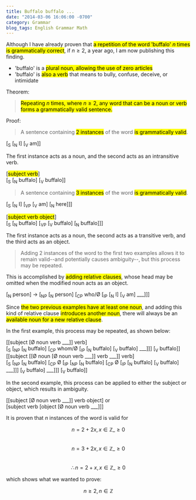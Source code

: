 ```yaml
---
title: Buffalo buffalo ...
date: "2014-03-06 16:06:00 -0700"
category: Grammar
blog_tags: English Grammar Math
---
```

Although I have already proven that <mark>a repetition of the word 'buffalo' $n$ times is grammatically correct</mark>, if $n \geq 2$, a year ago, I am now publishing this finding.

* 'buffalo' is a <mark>plural noun, allowing the use of zero articles</mark>
* 'buffalo' is <mark>also a verb</mark> that means to bully, confuse, deceive, or intimidate

Theorem:
> <mark>Repeating $n$ times, where $n \geq 2$, any word that can be a noun or verb forms a grammatically valid sentence.</mark>

Proof:

<!--more-->

> A sentence containing <mark>2 instances</mark> of the word <mark>is grammatically valid</mark>.

\[<sub>S</sub> \[<sub>N</sub> I\] \[<sub>V</sub> am\]\]

The first instance acts as a noun, and the second acts as an intransitive verb.

\[<mark>subject verb</mark>\]  
\[<sub>S</sub> \[<sub>N</sub> buffalo\] \[<sub>V</sub> buffalo\]\]

> A sentence containing <mark>3 instances</mark> of the word <mark>is grammatically valid</mark>.

\[<sub>S</sub> \[<sub>N</sub> I\] \[<sub>VP</sub> \[<sub>V</sub> am\] \[<sub>N</sub> here\]\]\]

\[<mark>subject verb object</mark>\]  
\[<sub>S</sub> \[<sub>N</sub> buffalo\] \[<sub>VP</sub> \[<sub>V</sub> buffalo\] \[<sub>N</sub> buffalo\]\]\]

The first instance acts as a noun, the second acts as a transitive verb, and the third acts as an object.

> Adding 2 instances of the word to the first two examples allows it to remain valid--and potentially causes ambiguity--, but this process may be repeated.

This is accomplished by <mark>adding relative clauses</mark>, whose head may be omitted when the modified noun acts as an object.

\[<sub>N</sub> person\] -> \[<sub>NP</sub> \[<sub>N</sub> person\] \[<sub>CP</sub> who/&Oslash; \[<sub>IP</sub> \[<sub>N</sub> I\] \[<sub>V</sub> am\] \_\_\_\]\]\]

Since <mark>the two previous examples have at least one noun</mark>, and adding this kind of relative clause <mark>introduces another noun</mark>, there will always be an <mark>available noun for a new relative clause</mark>.

In the first example, this process may be repeated, as shown below:

\[\[subject \[&Oslash; noun verb \_\_\_\]\] verb\]  
\[<sub>S</sub> \[<sub>NP</sub> \[<sub>N</sub> buffalo\] \[<sub>CP</sub> whom/&Oslash; \[<sub>IP</sub> \[<sub>N</sub> buffalo\] \[<sub>V</sub> buffalo\] \_\_\_\]\]\] \[<sub>V</sub> buffalo\]\]  
\[\[subject \[\[&Oslash; noun \[&Oslash; noun verb \_\_\_\]\] verb \_\_\_\]\] verb\]  
\[<sub>S</sub> \[<sub>NP</sub> \[<sub>N</sub> buffalo\] \[<sub>CP</sub> &Oslash; \[<sub>IP</sub> \[<sub>NP</sub> \[<sub>N</sub> buffalo\] \[<sub>CP</sub> &Oslash; \[<sub>IP</sub> \[<sub>N</sub> buffalo\] \[<sub>V</sub> buffalo\] \_\_\_\]\]\] \[<sub>V</sub> buffalo\] \_\_\_\]\]\] \[<sub>V</sub> buffalo\]\]

In the second example, this process can be applied to either the subject or object, which results in ambiguity.

\[\[subject \[&Oslash; noun verb \_\_\_\]\] verb object\] or  
\[subject verb \[object \[&Oslash; noun verb \_\_\_\]\]\]

It is proven that $n$ instances of the word is valid for

$$ n = 2 + 2x, x \in \mathbb Z\_{\ge 0} $$  
$$ n = 3 + 2x, x \in \mathbb Z\_{\ge 0} $$  
$$ \therefore n = 2 + x, x \in \mathbb Z\_{\ge 0} $$

which shows what we wanted to prove:

$$ n \geq 2, n \in \mathbb Z $$
